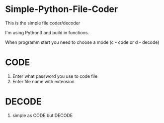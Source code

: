 # Simple-Python-File-Coder
This is the simple file coder/decoder

I'm using Python3 and build in functions.

When programm start you need to choose a mode (c - code or d - decode)

# CODE
1. Enter what password you use to code file
2. Enter file name with extension

# DECODE
1. simple as CODE but DECODE
